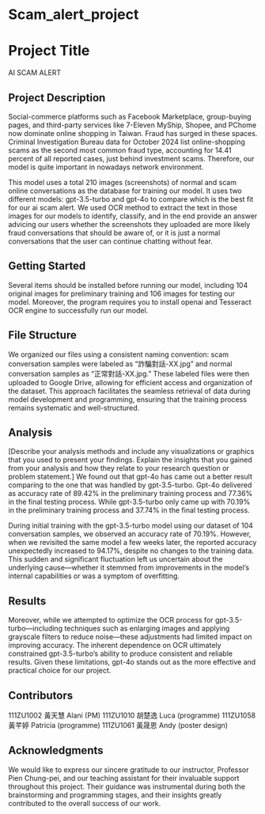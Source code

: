 # Scam_alert_project <br>
# Project Title

AI SCAM ALERT

## Project Description

Social-commerce platforms such as Facebook Marketplace, group-buying pages, and third-party services like 7-Eleven MyShip, Shopee, and PChome now dominate online shopping in Taiwan. Fraud has surged in these spaces. Criminal Investigation Bureau data for October 2024 list online-shopping scams as the second most common fraud type, accounting for 14.41 percent of all reported cases, just behind investment scams. Therefore, our model is quite important in nowadays network environment.

This model uses a total 210 images (screenshots) of normal and scam online conversations as the database for training our model. It uses two different models: gpt-3.5-turbo and gpt-4o to compare which is the best fit for our ai scam alert. We used OCR method to extract the text in those images for our models to identify, classify, and in the end provide an answer advicing our users whether the screenshots they uploaded are more likely fraud conversations that should be aware of, or it is just a normal conversations that the user can continue chatting without fear.


## Getting Started

Several items should be installed before running our model, including 104 original images for preliminary training and 106 images for testing our model. Moreover, the program requires you to install openai and Tesseract OCR engine to successfully run our model.

## File Structure

We organized our files using a consistent naming convention: scam conversation samples were labeled as “詐騙對話-XX.jpg” and normal conversation samples as “正常對話-XX.jpg.” These labeled files were then uploaded to Google Drive, allowing for efficient access and organization of the dataset. This approach facilitates the seamless retrieval of data during model development and programming, ensuring that the training process remains systematic and well-structured.


## Analysis

[Describe your analysis methods and include any visualizations or graphics that you used to present your findings. Explain the insights that you gained from your analysis and how they relate to your research question or problem statement.]
We found out that gpt-4o has came out a better result comparing to the one that was handled by gpt-3.5-turbo. Gpt-4o delivered as accuracy rate of 89.42% in the preliminary training process and 77.36% in the final testing process. While gpt-3.5-turbo only came up with 70.19% in the preliminary training process and 37.74% in the final testing process.

During initial training with the gpt-3.5-turbo model using our dataset of 104 conversation samples, we observed an accuracy rate of 70.19%. However, when we revisited the same model a few weeks later, the reported accuracy unexpectedly increased to 94.17%, despite no changes to the training data. This sudden and significant fluctuation left us uncertain about the underlying cause—whether it stemmed from improvements in the model’s internal capabilities or was a symptom of overfitting.

## Results

Moreover, while we attempted to optimize the OCR process for gpt-3.5-turbo—including techniques such as enlarging images and applying grayscale filters to reduce noise—these adjustments had limited impact on improving accuracy. The inherent dependence on OCR ultimately constrained gpt-3.5-turbo’s ability to produce consistent and reliable results. Given these limitations, gpt-4o stands out as the more effective and practical choice for our project.

## Contributors

111ZU1002 黃天慧 Alani (PM)
111ZU1010 胡楚逸 Luca (programme)
111ZU1058 黃芊婷 Patricia (programme)
111ZU1061 黃晟恩 Andy (poster design)


## Acknowledgments

We would like to express our sincere gratitude to our instructor, Professor Pien Chung-pei, and our teaching assistant for their invaluable support throughout this project. Their guidance was instrumental during both the brainstorming and programming stages, and their insights greatly contributed to the overall success of our work.

